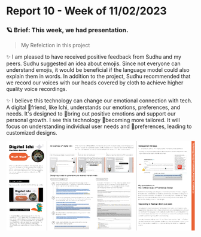 # Report 10 - Week of 11/02/2023 
### 🪐 Brief: This week, we had presentation. ###
> My Refelction in this project 
> 
✨ I am pleased to have received positive feedback from Sudhu and my peers. Sudhu suggested an idea about emojis. Since not everyone can understand emojis, it would be beneficial if the language model could also explain them in words. In addition to the project, Sudhu recommended that we record our voices with our heads covered by cloth to achieve higher quality voice recordings.

✨ I believe this technology can change our emotional connection with tech. A digital friend, like Ichi, understands our emotions, preferences, and needs. It's designed to bring out positive emotions and support our personal growth. I see this technology becoming more tailored. It will focus on understanding individual user needs and preferences, leading to customized designs. 

<img width="1200" alt="how to operate the lasser cutter" src="https://github.com/Berkeley-MDes/tdf-fa23-IamCharleneLu/blob/main/image/20231021project3_minime.jpg">




